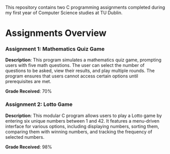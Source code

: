 This repository contains two C programming assignments completed during my first year of Computer Science studies at TU Dublin.

# Assignments Overview

### Assignment 1: Mathematics Quiz Game  
  
**Description**: This program simulates a mathematics quiz game, prompting users with five math questions. The user can select the number of questions to be asked, view their results, and play multiple rounds. The program ensures that users cannot access certain options until prerequisites are met.

**Grade Received**: 70%  

### Assignment 2: Lotto Game  

**Description**: This modular C program allows users to play a Lotto game by entering six unique numbers between 1 and 42. It features a menu-driven interface for various options, including displaying numbers, sorting them, comparing them with winning numbers, and tracking the frequency of selected numbers.

**Grade Received**: 98%  